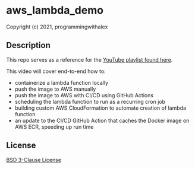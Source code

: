 # aws_lambda_demo

Copyright (c) 2021, programmingwithalex

## Description

This repo serves as a reference for the [YouTube playlist found here](https://youtube.com/playlist?list=PL0dOL8Z7pG3L4hi2SLJqojxshXNtsJQ_r).

This video will cover end-to-end how to:

* containerize a lambda function locally
* push the image to AWS manually
* push the image to AWS with CI/CD using GitHub Actions
* scheduling the lambda function to run as a recurring cron job
* building custom AWS CloudFormation to automate creation of lambda function
* an update to the CI/CD GitHub Action that caches the Docker image on AWS ECR, speeding up run time

## License

[BSD 3-Clause License](https://github.com/programmingwithalex/aws-lambda-demo/blob/main/LICENSE)
